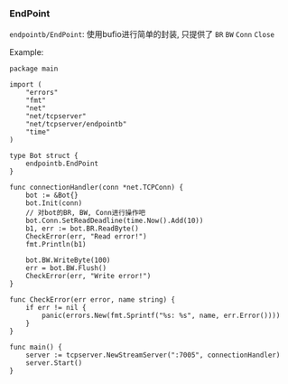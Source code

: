 ### EndPoint ###

`endpointb/EndPoint`: 使用bufio进行简单的封装, 只提供了 `BR` `BW` `Conn` `Close` 


Example:

    package main
    
    import (
    	"errors"
    	"fmt"
    	"net"
    	"net/tcpserver"
    	"net/tcpserver/endpointb"
    	"time"
    )
    
    type Bot struct {
    	endpointb.EndPoint
    }
    
    func connectionHandler(conn *net.TCPConn) {
    	bot := &Bot{}
    	bot.Init(conn)
    	// 对bot的BR, BW, Conn进行操作吧
    	bot.Conn.SetReadDeadline(time.Now().Add(10))
    	b1, err := bot.BR.ReadByte()
    	CheckError(err, "Read error!")
    	fmt.Println(b1)
    
    	bot.BW.WriteByte(100)
    	err = bot.BW.Flush()
    	CheckError(err, "Write error!")
    }
    
    func CheckError(err error, name string) {
    	if err != nil {
    		panic(errors.New(fmt.Sprintf("%s: %s", name, err.Error())))
    	}
    }
    
    func main() {
    	server := tcpserver.NewStreamServer(":7005", connectionHandler)
    	server.Start()
    }
